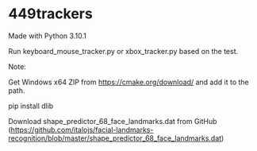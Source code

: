 # 449trackers

Made with Python 3.10.1

Run keyboard_mouse_tracker.py or xbox_tracker.py based on the test.

Note:

Get Windows x64 ZIP from https://cmake.org/download/ and add it to the path.

pip install dlib

Download shape_predictor_68_face_landmarks.dat from GitHub (https://github.com/italojs/facial-landmarks-recognition/blob/master/shape_predictor_68_face_landmarks.dat)
